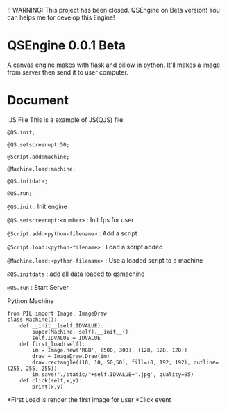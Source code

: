 !! WARNING: This project has been closed.
QSEngine on Beta version! You can helps me for develop this Engine!
# QSEngine 0.0.1 Beta
A canvas engine makes with flask and pillow in python. It'll makes a image from server then send it to user computer.
# Document
.JS File
This is a example of JS(QJS) file:

```
@QS.init;

@QS.setscreenupt:50;

@Script.add:machine;

@Machine.load:machine;

@QS.initdata;

@QS.run;
```
`@QS.init` : Init engine

`@QS.setscreenupt:<number>` : Init fps for user 

`@Script.add:<python-filename>` : Add a script

`@Script.load:<python-filename>` : Load a script added

`@Machine.load:<python-filename>` : Use a loaded script to a machine

`@QS.initdata` : add all data loaded to qsmachine

`@QS.run` : Start Server

Python Machine
```
from PIL import Image, ImageDraw
class Machine():
	def __init__(self,IDVALUE):
		super(Machine, self).__init__()
		self.IDVALUE = IDVALUE
	def first_load(self):		
		im = Image.new('RGB', (500, 300), (128, 128, 128))
		draw = ImageDraw.Draw(im)
		draw.rectangle((10, 10, 50,50), fill=(0, 192, 192), outline=(255, 255, 255))
		im.save("./static/"+self.IDVALUE+'.jpg', quality=95)
	def click(self,x,y):
		print(x,y)
```
*First Load is render the first image for user
*Click event
